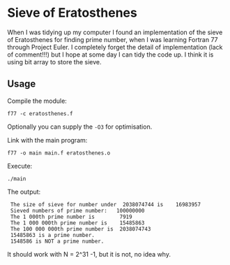 # Sieve of Eratosthenes
When I was tidying up my computer I found an implementation of the sieve of
Eratosthenes for finding prime number, when I was learning Fortran 77 through
Project Euler. I completely forget the detail of implementation (lack of
comment!!!) but I hope at some day I can tidy the code up. I think it is using
bit array to store the sieve.

## Usage
Compile the module:
```
f77 -c eratosthenes.f
```
Optionally you can supply the `-O3` for optimisation.

Link with the main program:
```
f77 -o main main.f eratosthenes.o
```

Execute:
```
./main
```

The output:
```
 The size of sieve for number under  2038074744 is    16983957
 Sieved numbers of prime number:   100000000
 The 1 000th prime number is        7919
 The 1 000 000th prime number is    15485863
 The 100 000 000th prime number is  2038074743
 15485863 is a prime number.
 1548586 is NOT a prime number.
```

It should work with N = 2^31 -1, but it is not, no idea why.

